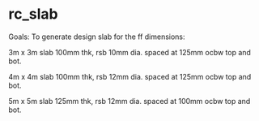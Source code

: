# rc_slab
Goals: To generate design slab for the ff dimensions:

3m x 3m slab
    100mm thk, rsb 10mm dia. spaced at 125mm ocbw top and bot.

4m x 4m slab
    100mm thk, rsb 12mm dia. spaced at 125mm ocbw top and bot.

5m x 5m slab
    125mm thk, rsb 12mm dia. spaced at 100mm ocbw top and bot.

